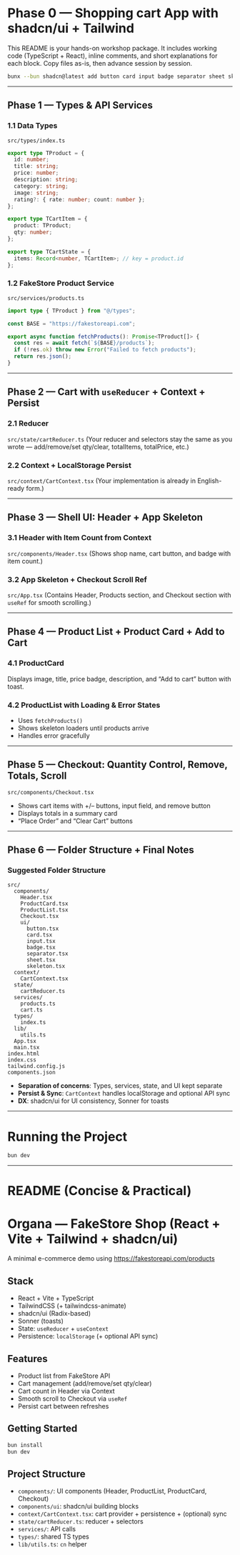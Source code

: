 # Phase 0 — Shopping cart App with shadcn/ui + Tailwind

This README is your hands-on workshop package. It includes working code (TypeScript + React), inline comments, and short explanations for each block. Copy files as-is, then advance session by session.

```bash
bunx --bun shadcn@latest add button card input badge separator sheet skeleton
```

---

## Phase 1 — Types & API Services

### 1.1 Data Types

`src/types/index.ts`

```ts
export type TProduct = {
  id: number;
  title: string;
  price: number;
  description: string;
  category: string;
  image: string;
  rating?: { rate: number; count: number };
};

export type TCartItem = {
  product: TProduct;
  qty: number;
};

export type TCartState = {
  items: Record<number, TCartItem>; // key = product.id
};
```

### 1.2 FakeStore Product Service

`src/services/products.ts`

```ts
import type { TProduct } from "@/types";

const BASE = "https://fakestoreapi.com";

export async function fetchProducts(): Promise<TProduct[]> {
  const res = await fetch(`${BASE}/products`);
  if (!res.ok) throw new Error("Failed to fetch products");
  return res.json();
}
```

---

## Phase 2 — Cart with `useReducer` + Context + Persist

### 2.1 Reducer

`src/state/cartReducer.ts`
(Your reducer and selectors stay the same as you wrote — add/remove/set qty/clear, totalItems, totalPrice, etc.)

### 2.2 Context + LocalStorage Persist

`src/context/CartContext.tsx`
(Your implementation is already in English-ready form.)

---

## Phase 3 — Shell UI: Header + App Skeleton

### 3.1 Header with Item Count from Context

`src/components/Header.tsx`
(Shows shop name, cart button, and badge with item count.)

### 3.2 App Skeleton + Checkout Scroll Ref

`src/App.tsx`
(Contains Header, Products section, and Checkout section with `useRef` for smooth scrolling.)

---

## Phase 4 — Product List + Product Card + Add to Cart

### 4.1 ProductCard

Displays image, title, price badge, description, and “Add to cart” button with toast.

### 4.2 ProductList with Loading & Error States

- Uses `fetchProducts()`
- Shows skeleton loaders until products arrive
- Handles error gracefully

---

## Phase 5 — Checkout: Quantity Control, Remove, Totals, Scroll

`src/components/Checkout.tsx`

- Shows cart items with +/– buttons, input field, and remove button
- Displays totals in a summary card
- “Place Order” and “Clear Cart” buttons

---

## Phase 6 — Folder Structure + Final Notes

### Suggested Folder Structure

```
src/
  components/
    Header.tsx
    ProductCard.tsx
    ProductList.tsx
    Checkout.tsx
    ui/
      button.tsx
      card.tsx
      input.tsx
      badge.tsx
      separator.tsx
      sheet.tsx
      skeleton.tsx
  context/
    CartContext.tsx
  state/
    cartReducer.ts
  services/
    products.ts
    cart.ts
  types/
    index.ts
  lib/
    utils.ts
  App.tsx
  main.tsx
index.html
index.css
tailwind.config.js
components.json
```

- **Separation of concerns**: Types, services, state, and UI kept separate
- **Persist & Sync**: `CartContext` handles localStorage and optional API sync
- **DX**: shadcn/ui for UI consistency, Sonner for toasts

---

# Running the Project

```bash
bun dev
```

---

# README (Concise & Practical)

# Organa — FakeStore Shop (React + Vite + Tailwind + shadcn/ui)

A minimal e-commerce demo using https://fakestoreapi.com/products

## Stack

- React + Vite + TypeScript
- TailwindCSS (+ tailwindcss-animate)
- shadcn/ui (Radix-based)
- Sonner (toasts)
- State: `useReducer` + `useContext`
- Persistence: `localStorage` (+ optional API sync)

## Features

- Product list from FakeStore API
- Cart management (add/remove/set qty/clear)
- Cart count in Header via Context
- Smooth scroll to Checkout via `useRef`
- Persist cart between refreshes

## Getting Started

```bash
bun install
bun dev
```

## Project Structure

- `components/`: UI components (Header, ProductList, ProductCard, Checkout)
- `components/ui`: shadcn/ui building blocks
- `context/CartContext.tsx`: cart provider + persistence + (optional) sync
- `state/cartReducer.ts`: reducer + selectors
- `services/`: API calls
- `types/`: shared TS types
- `lib/utils.ts`: `cn` helper
